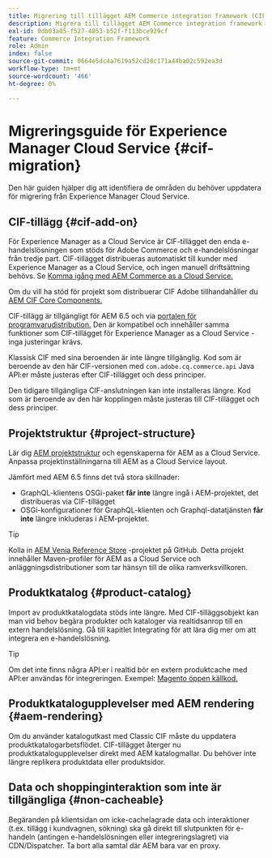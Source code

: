 ```yaml
---
title: Migrering till tillägget AEM Commerce integration framework (CIF)
description: Migrera till tillägget AEM Commerce integration framework (CIF) från en gammal version
exl-id: 0db03a05-f527-4853-b52f-f113bce929cf
feature: Commerce Integration Framework
role: Admin
index: false
source-git-commit: 0664e5dc4a7619a52cd28c171a44ba02c592ea3d
workflow-type: tm+mt
source-wordcount: '466'
ht-degree: 0%

---
```



# Migreringsguide för Experience Manager Cloud Service {#cif-migration}

Den här guiden hjälper dig att identifiera de områden du behöver uppdatera för migrering från Experience Manager Cloud Service.

## CIF-tillägg {#cif-add-on}

För Experience Manager as a Cloud Service är CIF-tillägget den enda e-handelslösningen som stöds för Adobe Commerce och e-handelslösningar från tredje part. CIF-tillägget distribueras automatiskt till kunder med Experience Manager as a Cloud Service, och ingen manuell driftsättning behövs. Se [Komma igång med AEM Commerce as a Cloud Service.](/help/commerce-cloud/cif-storefront/getting-started.md)

Om du vill ha stöd för projekt som distribuerar CIF Adobe tillhandahåller du [AEM CIF Core Components.](https://github.com/adobe/aem-core-cif-components)

CIF-tillägg är tillgängligt för AEM 6.5 och via [portalen för programvarudistribution.](/help/implementing/developing/tools/package-manager.md) Den är kompatibel och innehåller samma funktioner som CIF-tillägget för Experience Manager as a Cloud Service - inga justeringar krävs.

Klassisk CIF med sina beroenden är inte längre tillgänglig. Kod som är beroende av den här CIF-versionen med `com.adobe.cq.commerce.api` Java API:er måste justeras efter CIF-tillägget och dess principer.

Den tidigare tillgängliga CIF-anslutningen kan inte installeras längre. Kod som är beroende av den här kopplingen måste justeras till CIF-tillägget och dess principer.

## Projektstruktur {#project-structure}

Lär dig [AEM projektstruktur](/help/implementing/developing/introduction/aem-project-content-package-structure.md) och egenskaperna för AEM as a Cloud Service. Anpassa projektinställningarna till AEM as a Cloud Service layout.

Jämfört med AEM 6.5 finns det två stora skillnader:

* GraphQL-klientens OSGi-paket **får inte** längre ingå i AEM-projektet, det distribueras via CIF-tillägget
* OSGi-konfigurationer för GraphQL-klienten och Graphql-datatjänsten **får inte** längre inkluderas i AEM-projektet.

>[!TIP]
>
>Kolla in [AEM Venia Reference Store](https://github.com/adobe/aem-cif-guides-venia) -projektet på GitHub. Detta projekt innehåller Maven-profiler för AEM as a Cloud Service och anläggningsdistributioner som tar hänsyn till de olika ramverksvillkoren.

## Produktkatalog {#product-catalog}

Import av produktkatalogdata stöds inte längre. Med CIF-tilläggsobjekt kan man vid behov begära produkter och kataloger via realtidsanrop till en extern handelslösning. Gå till kapitlet Integrating för att lära dig mer om att integrera en e-handelslösning.

>[!TIP]
>
>Om det inte finns några API:er i realtid bör en extern produktcache med API:er användas för integreringen. Exempel: [Magento öppen källkod.](https://business.adobe.com/se/products/magento/open-source.html)

## Produktkatalogupplevelser med AEM rendering {#aem-rendering}

Om du använder katalogutkast med Classic CIF måste du uppdatera produktkatalogarbetsflödet. CIF-tillägget återger nu produktkatalogupplevelser direkt med AEM katalogmallar. Du behöver inte längre replikera produktdata eller produktsidor.

## Data och shoppinginteraktion som inte är tillgängliga {#non-cacheable}

Begäranden på klientsidan om icke-cachelagrade data och interaktioner (t.ex. tillägg i kundvagnen, sökning) ska gå direkt till slutpunkten för e-handeln (antingen e-handelslösningen eller integreringslagret) via CDN/Dispatcher. Ta bort alla samtal där AEM bara var en proxy.
